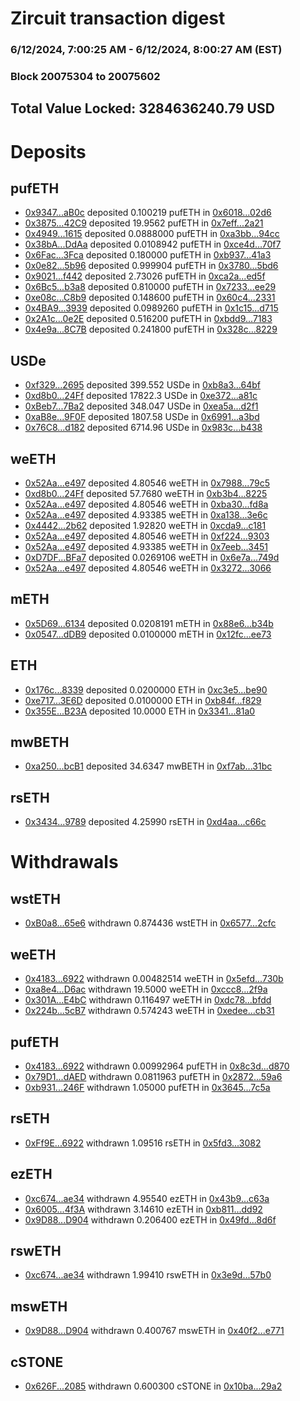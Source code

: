 # Zircuit transaction digest
### 6/12/2024, 7:00:25 AM - 6/12/2024, 8:00:27 AM (EST)
### Block 20075304 to 20075602

## Total Value Locked: 3284636240.79 USD

# Deposits
## pufETH
- [0x9347...aB0c](https://etherscan.io/address/0x9347218dD75565a0d584A7F878323BF86f78aB0c) deposited 0.100219 pufETH in [0x6018...02d6](https://etherscan.io/tx/0x9347218dD75565a0d584A7F878323BF86f78aB0c)
- [0x3875...42C9](https://etherscan.io/address/0x387554406d66FE72611a14af1F0c66EB513142C9) deposited 19.9562 pufETH in [0x7eff...2a21](https://etherscan.io/tx/0x387554406d66FE72611a14af1F0c66EB513142C9)
- [0x4949...1615](https://etherscan.io/address/0x494930F5baC92723313c651B13eaD71429581615) deposited 0.0888000 pufETH in [0xa3bb...94cc](https://etherscan.io/tx/0x494930F5baC92723313c651B13eaD71429581615)
- [0x38bA...DdAa](https://etherscan.io/address/0x38bAb992960FD155ad0Ca12bf437783732bfDdAa) deposited 0.0108942 pufETH in [0xce4d...70f7](https://etherscan.io/tx/0x38bAb992960FD155ad0Ca12bf437783732bfDdAa)
- [0x6Fac...3Fca](https://etherscan.io/address/0x6Fac23A461064e8Ec4825769654CEFCE06E43Fca) deposited 0.180000 pufETH in [0xb937...41a3](https://etherscan.io/tx/0x6Fac23A461064e8Ec4825769654CEFCE06E43Fca)
- [0x0e82...5b96](https://etherscan.io/address/0x0e829d4f8c67A1621c47e8BA29e1524C35725b96) deposited 0.999904 pufETH in [0x3780...5bd6](https://etherscan.io/tx/0x0e829d4f8c67A1621c47e8BA29e1524C35725b96)
- [0x9021...f442](https://etherscan.io/address/0x90212ce15f36A631DD53C0AFB6d607E3C501f442) deposited 2.73026 pufETH in [0xca2a...ed5f](https://etherscan.io/tx/0x90212ce15f36A631DD53C0AFB6d607E3C501f442)
- [0x6Bc5...b3a8](https://etherscan.io/address/0x6Bc53d3feD849106E07B62a51076d9364E66b3a8) deposited 0.810000 pufETH in [0x7233...ee29](https://etherscan.io/tx/0x6Bc53d3feD849106E07B62a51076d9364E66b3a8)
- [0xe08c...C8b9](https://etherscan.io/address/0xe08cBa827A7bdfa4493Bf3946D566F295c7fC8b9) deposited 0.148600 pufETH in [0x60c4...2331](https://etherscan.io/tx/0xe08cBa827A7bdfa4493Bf3946D566F295c7fC8b9)
- [0x4BA9...3939](https://etherscan.io/address/0x4BA99aE1B2f417E00ad9cC474BAb44E3C59c3939) deposited 0.0989260 pufETH in [0x1c15...d715](https://etherscan.io/tx/0x4BA99aE1B2f417E00ad9cC474BAb44E3C59c3939)
- [0x2A1c...0e2E](https://etherscan.io/address/0x2A1c974A7D01176B11CB1eE8B2CcB65400E20e2E) deposited 0.516200 pufETH in [0xbdd9...7183](https://etherscan.io/tx/0x2A1c974A7D01176B11CB1eE8B2CcB65400E20e2E)
- [0x4e9a...8C7B](https://etherscan.io/address/0x4e9a3f1Ba4f53a3372AdBF0Dc093dE35EDfe8C7B) deposited 0.241800 pufETH in [0x328c...8229](https://etherscan.io/tx/0x4e9a3f1Ba4f53a3372AdBF0Dc093dE35EDfe8C7B)
## USDe
- [0xf329...2695](https://etherscan.io/address/0xf329D3d60678C5c088DD993D3327b15597632695) deposited 399.552 USDe in [0xb8a3...64bf](https://etherscan.io/tx/0xf329D3d60678C5c088DD993D3327b15597632695)
- [0xd8b0...24Ff](https://etherscan.io/address/0xd8b07BC1bC3bAe553BCA5E94E99935dC12Df24Ff) deposited 17822.3 USDe in [0xe372...a81c](https://etherscan.io/tx/0xd8b07BC1bC3bAe553BCA5E94E99935dC12Df24Ff)
- [0xBeb7...7Ba2](https://etherscan.io/address/0xBeb797Bbc862B3B25cba194b6E60C27c25bf7Ba2) deposited 348.047 USDe in [0xea5a...d2f1](https://etherscan.io/tx/0xBeb797Bbc862B3B25cba194b6E60C27c25bf7Ba2)
- [0xaB8e...9F0F](https://etherscan.io/address/0xaB8efC2CD6ABD748FfF6EF6F52B66a2A36D59F0F) deposited 1807.58 USDe in [0x6991...a3bd](https://etherscan.io/tx/0xaB8efC2CD6ABD748FfF6EF6F52B66a2A36D59F0F)
- [0x76C8...d182](https://etherscan.io/address/0x76C843719A381b43a872Ddea68Ba0c16529Bd182) deposited 6714.96 USDe in [0x983c...b438](https://etherscan.io/tx/0x76C843719A381b43a872Ddea68Ba0c16529Bd182)
## weETH
- [0x52Aa...e497](https://etherscan.io/address/0x52Aa899454998Be5b000Ad077a46Bbe360F4e497) deposited 4.80546 weETH in [0x7988...79c5](https://etherscan.io/tx/0x52Aa899454998Be5b000Ad077a46Bbe360F4e497)
- [0xd8b0...24Ff](https://etherscan.io/address/0xd8b07BC1bC3bAe553BCA5E94E99935dC12Df24Ff) deposited 57.7680 weETH in [0xb3b4...8225](https://etherscan.io/tx/0xd8b07BC1bC3bAe553BCA5E94E99935dC12Df24Ff)
- [0x52Aa...e497](https://etherscan.io/address/0x52Aa899454998Be5b000Ad077a46Bbe360F4e497) deposited 4.80546 weETH in [0xba30...fd8a](https://etherscan.io/tx/0x52Aa899454998Be5b000Ad077a46Bbe360F4e497)
- [0x52Aa...e497](https://etherscan.io/address/0x52Aa899454998Be5b000Ad077a46Bbe360F4e497) deposited 4.93385 weETH in [0xa138...3e6c](https://etherscan.io/tx/0x52Aa899454998Be5b000Ad077a46Bbe360F4e497)
- [0x4442...2b62](https://etherscan.io/address/0x444244Ff37B7Fee2108C85Ac200eFB870D392b62) deposited 1.92820 weETH in [0xcda9...c181](https://etherscan.io/tx/0x444244Ff37B7Fee2108C85Ac200eFB870D392b62)
- [0x52Aa...e497](https://etherscan.io/address/0x52Aa899454998Be5b000Ad077a46Bbe360F4e497) deposited 4.80546 weETH in [0xf224...9303](https://etherscan.io/tx/0x52Aa899454998Be5b000Ad077a46Bbe360F4e497)
- [0x52Aa...e497](https://etherscan.io/address/0x52Aa899454998Be5b000Ad077a46Bbe360F4e497) deposited 4.93385 weETH in [0x7eeb...3451](https://etherscan.io/tx/0x52Aa899454998Be5b000Ad077a46Bbe360F4e497)
- [0xD7DF...BFa7](https://etherscan.io/address/0xD7DF7E085214743530afF339aFC420c7c720BFa7) deposited 0.0269106 weETH in [0x6e7a...749d](https://etherscan.io/tx/0xD7DF7E085214743530afF339aFC420c7c720BFa7)
- [0x52Aa...e497](https://etherscan.io/address/0x52Aa899454998Be5b000Ad077a46Bbe360F4e497) deposited 4.80546 weETH in [0x3272...3066](https://etherscan.io/tx/0x52Aa899454998Be5b000Ad077a46Bbe360F4e497)
## mETH
- [0x5D69...6134](https://etherscan.io/address/0x5D69C42A3a481d0CCFd88CFA8a2a08e2BF456134) deposited 0.0208191 mETH in [0x88e6...b34b](https://etherscan.io/tx/0x5D69C42A3a481d0CCFd88CFA8a2a08e2BF456134)
- [0x0547...dDB9](https://etherscan.io/address/0x0547780b59642857E4D625626E52CAD646f2dDB9) deposited 0.0100000 mETH in [0x12fc...ee73](https://etherscan.io/tx/0x0547780b59642857E4D625626E52CAD646f2dDB9)
## ETH
- [0x176c...8339](https://etherscan.io/address/0x176c324D6BcCdFE6C47aC9119EbD73232b098339) deposited 0.0200000 ETH in [0xc3e5...be90](https://etherscan.io/tx/0x176c324D6BcCdFE6C47aC9119EbD73232b098339)
- [0xe717...3E6D](https://etherscan.io/address/0xe71775AfbE475BD88D44e27F4bF1F94118E33E6D) deposited 0.0100000 ETH in [0xb84f...f829](https://etherscan.io/tx/0xe71775AfbE475BD88D44e27F4bF1F94118E33E6D)
- [0x355E...B23A](https://etherscan.io/address/0x355EbdB6EbbDE80694f489594592fba0e811B23A) deposited 10.0000 ETH in [0x3341...81a0](https://etherscan.io/tx/0x355EbdB6EbbDE80694f489594592fba0e811B23A)
## mwBETH
- [0xa250...bcB1](https://etherscan.io/address/0xa250FD1219a31e9d83f7a25b276A43DD33DAbcB1) deposited 34.6347 mwBETH in [0xf7ab...31bc](https://etherscan.io/tx/0xa250FD1219a31e9d83f7a25b276A43DD33DAbcB1)
## rsETH
- [0x3434...9789](https://etherscan.io/address/0x34349c5569e7B846c3558961552D2202760A9789) deposited 4.25990 rsETH in [0xd4aa...c66c](https://etherscan.io/tx/0x34349c5569e7B846c3558961552D2202760A9789)
# Withdrawals
## wstETH
- [0xB0a8...65e6](https://etherscan.io/address/0xB0a80C11765af2692be0646ecD3Ac859ABBc65e6) withdrawn 0.874436 wstETH in [0x6577...2cfc](https://etherscan.io/tx/0xB0a80C11765af2692be0646ecD3Ac859ABBc65e6)
## weETH
- [0x4183...6922](https://etherscan.io/address/0x4183190f462a3C21eF15021E6d4c3D4C97fc6922) withdrawn 0.00482514 weETH in [0x5efd...730b](https://etherscan.io/tx/0x4183190f462a3C21eF15021E6d4c3D4C97fc6922)
- [0xa8e4...D6ac](https://etherscan.io/address/0xa8e4C365dF56b80ffcb2B6864342D0Fb897AD6ac) withdrawn 19.5000 weETH in [0xccc8...2f9a](https://etherscan.io/tx/0xa8e4C365dF56b80ffcb2B6864342D0Fb897AD6ac)
- [0x301A...E4bC](https://etherscan.io/address/0x301A2c4f01304495396bbE3036c613B911DdE4bC) withdrawn 0.116497 weETH in [0xdc78...bfdd](https://etherscan.io/tx/0x301A2c4f01304495396bbE3036c613B911DdE4bC)
- [0x224b...5cB7](https://etherscan.io/address/0x224bd398955107191B08D8695dC3CB7Be8145cB7) withdrawn 0.574243 weETH in [0xedee...cb31](https://etherscan.io/tx/0x224bd398955107191B08D8695dC3CB7Be8145cB7)
## pufETH
- [0x4183...6922](https://etherscan.io/address/0x4183190f462a3C21eF15021E6d4c3D4C97fc6922) withdrawn 0.00992964 pufETH in [0x8c3d...d870](https://etherscan.io/tx/0x4183190f462a3C21eF15021E6d4c3D4C97fc6922)
- [0x79D1...dAED](https://etherscan.io/address/0x79D1a0BDA63a79668AF26F5b2B4dCFc15A1BdAED) withdrawn 0.0811963 pufETH in [0x2872...59a6](https://etherscan.io/tx/0x79D1a0BDA63a79668AF26F5b2B4dCFc15A1BdAED)
- [0xb931...246F](https://etherscan.io/address/0xb93179797B22B88df513d87b430b244e2317246F) withdrawn 1.05000 pufETH in [0x3645...7c5a](https://etherscan.io/tx/0xb93179797B22B88df513d87b430b244e2317246F)
## rsETH
- [0xFf9E...6922](https://etherscan.io/address/0xFf9E5E8cB270d80c2Eb6059c6B0D70a9aec96922) withdrawn 1.09516 rsETH in [0x5fd3...3082](https://etherscan.io/tx/0xFf9E5E8cB270d80c2Eb6059c6B0D70a9aec96922)
## ezETH
- [0xc674...ae34](https://etherscan.io/address/0xc674e7d16E6E5DEfc599F250fCA70c2f9B37ae34) withdrawn 4.95540 ezETH in [0x43b9...c63a](https://etherscan.io/tx/0xc674e7d16E6E5DEfc599F250fCA70c2f9B37ae34)
- [0x6005...4f3A](https://etherscan.io/address/0x60056082C702F4A7D866dABce61eE9Ef76214f3A) withdrawn 3.14610 ezETH in [0xb811...dd92](https://etherscan.io/tx/0x60056082C702F4A7D866dABce61eE9Ef76214f3A)
- [0x9D88...D904](https://etherscan.io/address/0x9D88f5FFC0872d8Db38F29645d58948bc5A4D904) withdrawn 0.206400 ezETH in [0x49fd...8d6f](https://etherscan.io/tx/0x9D88f5FFC0872d8Db38F29645d58948bc5A4D904)
## rswETH
- [0xc674...ae34](https://etherscan.io/address/0xc674e7d16E6E5DEfc599F250fCA70c2f9B37ae34) withdrawn 1.99410 rswETH in [0x3e9d...57b0](https://etherscan.io/tx/0xc674e7d16E6E5DEfc599F250fCA70c2f9B37ae34)
## mswETH
- [0x9D88...D904](https://etherscan.io/address/0x9D88f5FFC0872d8Db38F29645d58948bc5A4D904) withdrawn 0.400767 mswETH in [0x40f2...e771](https://etherscan.io/tx/0x9D88f5FFC0872d8Db38F29645d58948bc5A4D904)
## cSTONE
- [0x626F...2085](https://etherscan.io/address/0x626F60a34464c065d69c45d4E41bC5fFeAAF2085) withdrawn 0.600300 cSTONE in [0x10ba...29a2](https://etherscan.io/tx/0x626F60a34464c065d69c45d4E41bC5fFeAAF2085)
